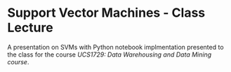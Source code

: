 # Support Vector Machines - Class Lecture

A presentation on SVMs with Python notebook implmentation presented to the class for the course *UCS1729: Data Warehousing and Data Mining course*.
